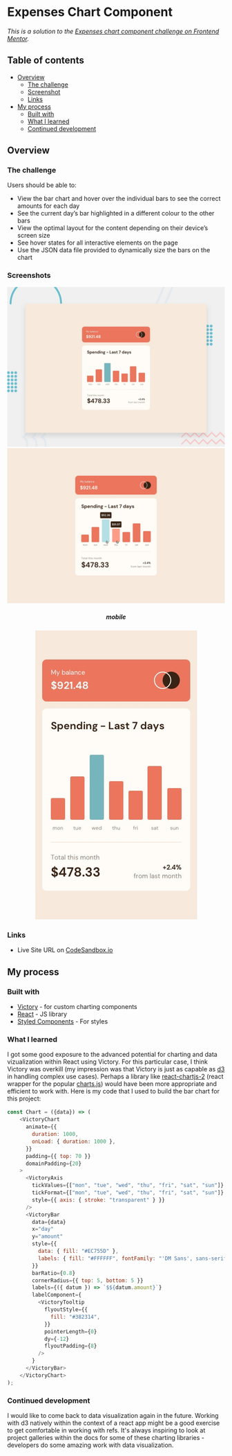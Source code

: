# Expenses Chart Component

*This is a solution to the [Expenses chart component challenge on Frontend Mentor](https://www.frontendmentor.io/challenges/expenses-chart-component-e7yJBUdjwt).*

## Table of contents

- [Overview](#overview)
  - [The challenge](#the-challenge)
  - [Screenshot](#screenshot)
  - [Links](#links)
- [My process](#my-process)
  - [Built with](#built-with)
  - [What I learned](#what-i-learned)
  - [Continued development](#continued-development)

## Overview

### The challenge

Users should be able to:

- View the bar chart and hover over the individual bars to see the correct amounts for each day
- See the current day’s bar highlighted in a different colour to the other bars
- View the optimal layout for the content depending on their device’s screen size
- See hover states for all interactive elements on the page
- Use the JSON data file provided to dynamically size the bars on the chart

### Screenshots

![](public/desktop-preview.jpg)
![](public/active-states.jpg)

<h5 align="center">mobile</h5>
<p align="center">
<img src="public/mobile-design.jpg"/>
</p>

### Links

- Live Site URL on [CodeSandbox.io](https://codesandbox.io/s/expenses-chart-component-vvwoot)

## My process

### Built with

- [Victory](https://formidable.com/open-source/victory/) - for custom charting components
- [React](https://reactjs.org/) - JS library
- [Styled Components](https://styled-components.com/) - For styles

### What I learned

I got some good exposure to the advanced potential for charting and data vizualization within React using Victory. For this particular case, I think Victory was overkill (my impression was that Victory is just as capable as [d3](https://d3js.org/) in handling complex use cases). Perhaps a library like [react-chartjs-2](https://github.com/reactchartjs/react-chartjs-2) (react wrapper for the popular [charts.js](https://www.chartjs.org/)) would have been more appropriate and efficient to work with. Here is my code that I used to build the bar chart for this project:

```js
const Chart = ({data}) => (
    <VictoryChart
      animate={{
        duration: 1000,
        onLoad: { duration: 1000 },
      }}
      padding={{ top: 70 }}
      domainPadding={20}
    >
      <VictoryAxis
        tickValues={["mon", "tue", "wed", "thu", "fri", "sat", "sun"]}
        tickFormat={["mon", "tue", "wed", "thu", "fri", "sat", "sun"]}
        style={{ axis: { stroke: "transparent" } }}
      />
      <VictoryBar
        data={data}
        x="day"
        y="amount"
        style={{
          data: { fill: "#EC755D" },
          labels: { fill: "#FFFFFF", fontFamily: "'DM Sans', sans-serif" },
        }}
        barRatio={0.8}
        cornerRadius={{ top: 5, bottom: 5 }}
        labels={({ datum }) => `$${datum.amount}`}
        labelComponent={
          <VictoryTooltip
            flyoutStyle={{
              fill: "#382314",
            }}
            pointerLength={0}
            dy={-12}
            flyoutPadding={8}
          />
        }
      </VictoryBar>
    </VictoryChart>
);

```

### Continued development

I would like to come back to data visualization again in the future. Working with d3 natively within the context of a react app might be a good exercise to get comfortable in working with refs. It's always inspiring to look at project galleries within the docs for some of these charting libraries - developers do some amazing work with data visualization.
